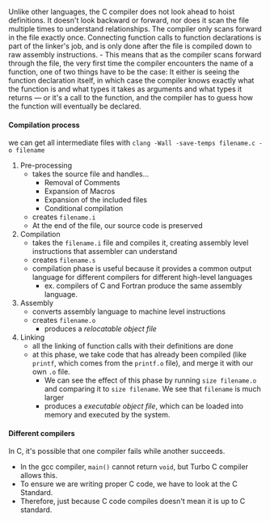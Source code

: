 
Unlike other languages, the C compiler does not look ahead to hoist definitions. It doesn't look backward or forward, nor does it scan the file multiple times to understand relationships. The compiler only scans forward in the file exactly once. Connecting function calls to function declarations is part of the linker's job, and is only done after the file is compiled down to raw assembly instructions.
	- This means that as the compiler scans forward through the file, the very first time the compiler encounters the name of a function, one of two things have to be the case: It either is seeing the function declaration itself, in which case the compiler knows exactly what the function is and what types it takes as arguments and what types it returns — or it's a call to the function, and the compiler has to guess how the function will eventually be declared.

#### Compilation process
we can get all intermediate files with `clang -Wall -save-temps filename.c -o filename`

1. Pre-processing
	- takes the source file and handles...
		- Removal of Comments
		- Expansion of Macros
		- Expansion of the included files
		- Conditional compilation
	- creates `filename.i`
	- At the end of the file, our source code is preserved
2. Compilation
	- takes the `filename.i` file and compiles it, creating assembly level instructions that assembler can understand
	- creates `filename.s`
	- compilation phase is useful because it provides a common output language for different compilers for different high-level languages
		- ex. compilers of C and Fortran produce the same assembly language.
3. Assembly
	- converts assembly language to machine level instructions
	- creates `filename.o`
		- produces a *relocatable object file*
4. Linking
	- all the linking of function calls with their definitions are done
	- at this phase, we take code that has already been compiled (like `printf`, which comes from the `printf.o` file), and merge it with our own `.o` file.
		- We can see the effect of this phase by running `size filename.o` and comparing it to `size filename`. We see that `filename` is much larger
		- produces a *executable object file*, which can be loaded into memory and executed by the system.

#### Different compilers
In C, it's possible that one compiler fails while another succeeds.
- In the gcc compiler, `main()` cannot return `void`, but Turbo C compiler allows this.
- To ensure we are writing proper C code, we have to look at the C Standard.
- Therefore, just because C code compiles doesn't mean it is up to C standard.  
